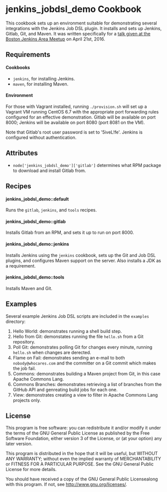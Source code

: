 jenkins\_jobdsl\_demo Cookbook
============================

This cookbook sets up an environment suitable for demonstrating several integrations with the Jenkins Job DSL plugin. It installs and sets up Jenkins, Gitlab, Git, and Maven. It was written specifically for a [talk given at the Boston Jenkins Area Meetup](http://www.meetup.com/Boston-Jenkins-Area-Meetup/events/229475277/) on April 21st, 2016.

Requirements
------------

#### Cookbooks
* `jenkins`, for installing Jenkins.
* `maven`, for installing Maven.

#### Environment
For those with Vagrant installed, running `./provision.sh` will set up a Vagrant VM running CentOS 6.7 with the appropriate port forwarding rules configured for an effective demonstration. Gitlab will be available on port 8000; Jenkins will be available on port 8080 (port 8081 on the VM).

Note that Gitlab's root user password is set to '5iveL!fe'. Jenkins is configured without authentication.

Attributes
----------

* `node['jenkins_jobdsl_demo']['gitlab']` determines what RPM package to download and install Gitlab from.

Recipes
-------
#### jenkins\_jobdsl\_demo::default

Runs the `gitlab`, `jenkins`, and `tools` recipes.

#### jenkins\_jobdsl\_demo::gitlab

Installs Gitlab from an RPM, and sets it up to run on port 8000.

#### jenkins\_jobdsl\_demo::jenkins

Installs Jenkins using the `jenkins` cookbook, sets up the Git and Job DSL plugins, and configures Maven support on the server. Also installs a JDK as a requirement.

#### jenkins\_jobdsl\_demo::tools

Installs Maven and Git.

Examples
--------

Several example Jenkins Job DSL scripts are included in the `examples` directory:

1. Hello World: demonstrates running a shell build step.
1. Hello from Git: demonstates running the file `hello.sh` from a Git repository.
1. Poll Git: demonstrates polling Git for changes every minute, running `hello.sh` when changes are derected.
1. Flame on Fail: demonstrates sending an e-mail to both `nobody@whocares.com` and the committer on a Git commit which makes the job fail.
1. Commons: demonstrates building a Maven project from Git, in this case Apache Commons Lang.
1. Commons Branches: demonstrates retrieving a list of branches from the GitHub API and genreating build jobs for each one.
1. View: demonstrates creating a view to filter in Apache Commons Lang projects only.  

License
-------
This program is free software: you can redistribute it and/or modify it under the terms of the GNU General Public License as published by the Free Software Foundation, either version 3 of the License, or (at your option) any later version.

This program is distributed in the hope that it will be useful, but WITHOUT ANY WARRANTY; without even the implied warranty of MERCHANTABILITY or FITNESS FOR A PARTICULAR PURPOSE.  See the GNU General Public License for more details.

You should have received a copy of the GNU General Public Licensealong with this program.  If not, see <http://www.gnu.org/licenses/>.
